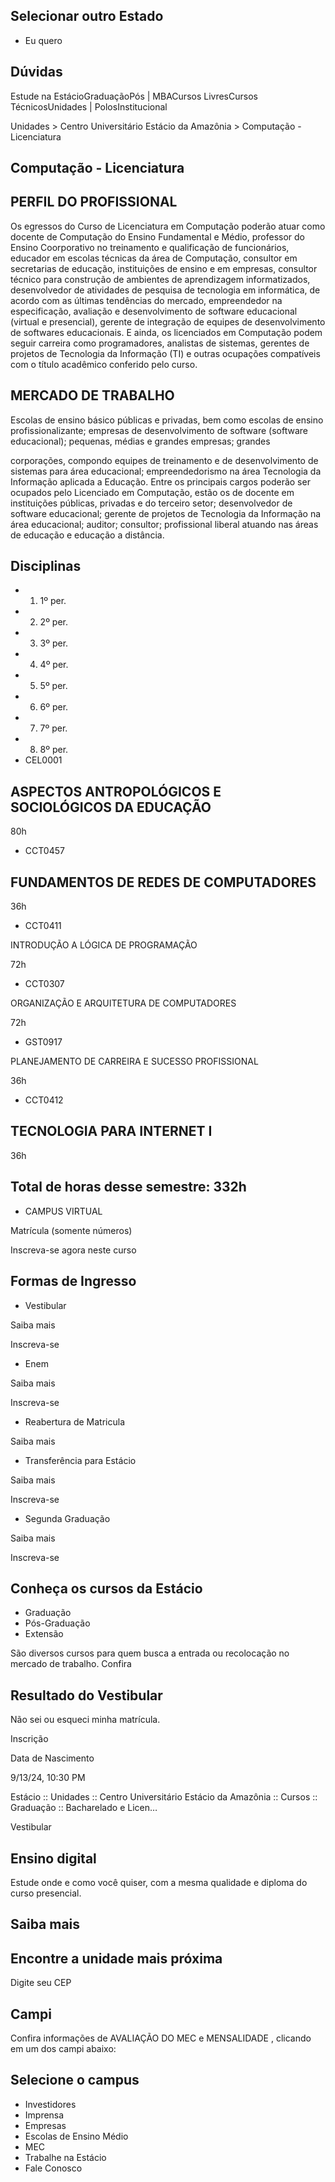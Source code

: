 ## Selecionar outro Estado

<!-- image -->

<!-- image -->

- Eu quero

## Dúvidas

Estude na EstácioGraduaçãoPós | MBACursos LivresCursos TécnicosUnidades | PolosInstitucional

Unidades &gt; Centro Universitário Estácio da Amazônia &gt; Computação - Licenciatura

## Computação - Licenciatura

<!-- image -->

## PERFIL DO PROFISSIONAL

Os egressos do Curso de Licenciatura em Computação poderão atuar como docente de Computação do Ensino Fundamental e Médio, professor do Ensino Coorporativo no treinamento e qualificação de funcionários, educador em escolas técnicas da área de Computação, consultor em secretarias de educação, instituições de ensino e em empresas, consultor técnico para construção de ambientes de aprendizagem informatizados, desenvolvedor de atividades de pesquisa de tecnologia em informática, de acordo com as últimas tendências do mercado, empreendedor na especificação, avaliação e desenvolvimento de software educacional (virtual e presencial), gerente de integração de equipes de desenvolvimento de softwares educacionais. E ainda, os licenciados em Computação podem seguir carreira como programadores, analistas de sistemas, gerentes de projetos de Tecnologia da Informação (TI) e outras ocupações compatíveis com o título acadêmico conferido pelo curso.

## MERCADO DE TRABALHO

Escolas de ensino básico públicas e privadas, bem como escolas de ensino profissionalizante; empresas de desenvolvimento de software (software educacional); pequenas, médias e grandes empresas; grandes

corporações, compondo equipes de treinamento e de desenvolvimento de sistemas para área educacional; empreendedorismo na área Tecnologia da Informação aplicada a Educação. Entre os principais cargos poderão ser ocupados pelo Licenciado em Computação, estão os de docente em instituições públicas, privadas e do terceiro setor; desenvolvedor de software educacional; gerente de projetos de Tecnologia da Informação na área educacional; auditor; consultor; profissional liberal atuando nas áreas de educação e educação a distância.

## Disciplinas

- 1. 1º per.
- 2. 2º per.
- 3. 3º per.
- 4. 4º per.
- 5. 5º per.
- 6. 6º per.
- 7. 7º per.
- 8. 8º per.
- CEL0001

## ASPECTOS ANTROPOLÓGICOS E SOCIOLÓGICOS DA EDUCAÇÃO

80h

- CCT0457

## FUNDAMENTOS DE REDES DE COMPUTADORES

36h

- CCT0411

INTRODUÇÃO A LÓGICA DE PROGRAMAÇÃO

72h

- CCT0307

ORGANIZAÇÃO E ARQUITETURA DE COMPUTADORES

72h

- GST0917

PLANEJAMENTO DE CARREIRA E SUCESSO PROFISSIONAL

36h

- CCT0412

## TECNOLOGIA PARA INTERNET I

36h

## Total de horas desse semestre: 332h

- CAMPUS VIRTUAL

<!-- image -->

Matrícula (somente números)

Inscreva-se agora neste curso

## Formas de Ingresso

- Vestibular

Saiba mais

Inscreva-se

- Enem

Saiba mais

Inscreva-se

- Reabertura de Matricula

Saiba mais

- Transferência para Estácio

Saiba mais

Inscreva-se

- Segunda Graduação

Saiba mais

Inscreva-se

## Conheça os cursos da Estácio

- Graduação
- Pós-Graduação
- Extensão

São diversos cursos para quem busca a entrada ou recolocação no mercado de trabalho. Confira

## Resultado do Vestibular

Não sei ou esqueci minha matrícula.

<!-- image -->

Inscrição

Data de Nascimento

9/13/24, 10:30 PM

Estácio :: Unidades :: Centro Universitário Estácio da Amazônia :: Cursos :: Graduação :: Bacharelado e Licen…

Vestibular

## Ensino digital

Estude onde e como você quiser, com a mesma qualidade e diploma do curso presencial.

## Saiba mais

## Encontre a unidade mais próxima

Digite seu CEP

<!-- image -->

<!-- image -->

## Campi

Confira informações de AVALIAÇÃO DO MEC e MENSALIDADE , clicando em um dos campi abaixo:

## Selecione o campus

- Investidores
- Imprensa
- Empresas
- Escolas de Ensino Médio
- MEC
- Trabalhe na Estácio
- Fale Conosco

<!-- image -->